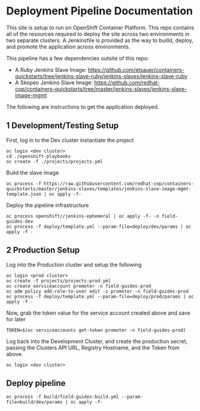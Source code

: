 # Deployment Pipeline Documentation

This site is setup to run on OpenShift Container Platform. This repo contains all of the resources required to deploy the site across two environments in two separate clusters. A Jenkinsfile is provided as the way to builld, deploy, and promote the application across environments.

This pipeline has a few dependencies outsite of this repo:

- A Ruby Jenkins Slave Image: https://github.com/etsauer/containers-quickstarts/tree/jenkins-slave-ruby/jenkins-slaves/jenkins-slave-ruby
- A Skopeo Jenkins Slave Image: https://github.com/redhat-cop/containers-quickstarts/tree/master/jenkins-slaves/jenkins-slave-image-mgmt

The following are instructions to get the application deployed.

## 1 Development/Testing Setup

First, log in to the Dev cluster instantiate the project
```
oc login <dev cluster>
cd ./openshift-playbooks
oc create -f ./projects/projects.yml
```

Build the slave image
```
oc process -f https://raw.githubusercontent.com/redhat-cop/containers-quickstarts/master/jenkins-slaves/templates/jenkins-slave-image-mgmt-template.json | oc apply -f-
```

Deploy the pipeline infrastructure
```
oc process openshift//jenkins-ephemeral | oc apply -f- -n field-guides-dev
oc process -f deploy/template.yml --param-file=deploy/dev/params | oc apply -f -
```

## 2 Production Setup

Log into the Production cluster and setup the following
```
oc login <prod cluster>
oc create -f projects/projects-prod.yml
oc create serviceaccount promoter -n field-guides-prod
oc adm policy add-role-to-user edit -z promoter -n field-guides-prod
oc process -f deploy/template.yml --param-file=deploy/prod/params | oc apply -f -
```

Now, grab the token value for the service account created above and save for later
```
TOKEN=$(oc serviceaccounts get-token promoter -n field-guides-prod)
```

Log back into the Development Cluster, and create the production secret, passing the Clusters API URL, Registry Hostname, and the Token from above.
```
oc login <dev cluster>
```
## Deploy pipeline

```
oc process -f build/field-guides-build.yml --param-file=build/dev/params | oc apply -f-
```
